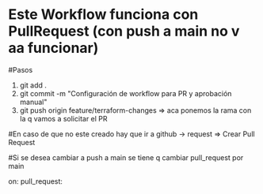 # Este Workflow funciona con PullRequest (con push a main no v aa funcionar)
#Pasos
1. git add .
2. git commit -m "Configuración de workflow para PR y aprobación manual"
3. git push origin feature/terraform-changes  => aca ponemos la rama con la q vamos a solicitar el PR

#En caso de que no este creado hay que ir a github -> request => Crear Pull Request

#Si se desea cambiar a push a main se tiene q cambiar pull_request por main

on:
  pull_request:
